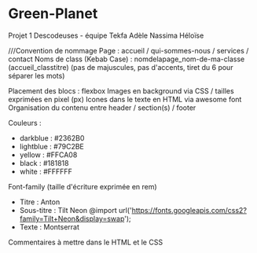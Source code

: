 # Green-Planet
Projet 1 Descodeuses - équipe Tekfa Adèle Nassima Héloïse



///Convention de nommage 
Page : accueil / qui-sommes-nous / services / contact
Noms de class (Kebab Case) : nomdelapage_nom-de-ma-classe (accueil_classtitre)
(pas de majuscules, pas d'accents, tiret du 6 pour séparer les mots)

Placement des blocs : flexbox
Images en background via CSS / tailles exprimées en pixel (px)
Icones dans le texte en HTML via awesome font
Organisation du contenu entre header / section(s) / footer

Couleurs :
- darkblue : #2362B0
- lightblue : #79C2BE
- yellow : #FFCA08
- black : #181818
- white : #FFFFFF

Font-family (taille d'écriture exprimée en rem)
- Titre : Anton
- Sous-titre : Tilt Neon
@import url('https://fonts.googleapis.com/css2?family=Tilt+Neon&display=swap');
- Texte : Montserrat

Commentaires à mettre dans le HTML et le CSS